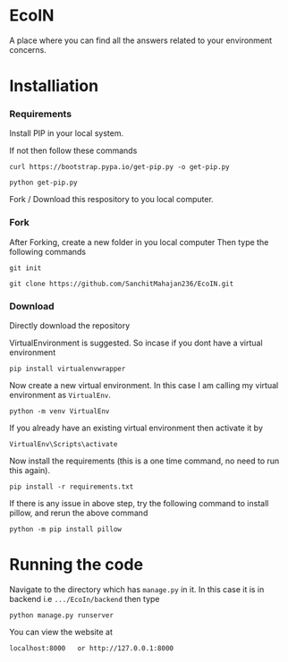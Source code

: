 # EcoIN
A place where you can find all the answers related to your environment concerns.

# Installiation
### Requirements
Install PIP in your local system.

If not then follow these commands
```
curl https://bootstrap.pypa.io/get-pip.py -o get-pip.py
```
```
python get-pip.py
```
Fork / Download this respository to you local computer.
### Fork
After Forking,
create a new folder in you local computer
Then type the following commands
```
git init
```
```
git clone https://github.com/SanchitMahajan236/EcoIN.git
```
### Download
Directly download the repository

VirtualEnvironment is suggested. So incase if you dont have a virtual environment
```
pip install virtualenvwrapper
```
Now create a new virtual environment.
In this case I am calling my virtual environment as `VirtualEnv`.
```
python -m venv VirtualEnv
```

If you already have an existing virtual environment then activate it by
```
VirtualEnv\Scripts\activate
```

Now install the requirements (this is a one time command, no need to run this again).
```
pip install -r requirements.txt
```
If there is any issue in above step, try the following command to install pillow, and rerun the above command
```
python -m pip install pillow
```

# Running the code
Navigate to the directory which has `manage.py` in it.
In this case it is in backend
i.e `.../EcoIn/backend`
then type
```
python manage.py runserver
```

You can view the website at
```
localhost:8000   or http://127.0.0.1:8000
```
